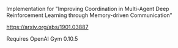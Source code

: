 Implementation for "Improving Coordination in Multi-Agent Deep Reinforcement Learning through Memory-driven Communication"

https://arxiv.org/abs/1901.03887

Requires OpenAI Gym 0.10.5